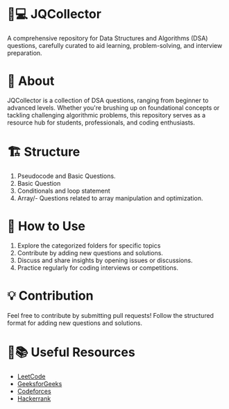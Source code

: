 # 🚀💻 JQCollector

A comprehensive repository for Data Structures and Algorithms (DSA) questions, carefully curated to aid learning, problem-solving, and interview preparation.


 # 📌 About

JQCollector is a collection of DSA questions, ranging from beginner to advanced levels. Whether you're brushing up on foundational concepts or tackling challenging algorithmic problems, this repository serves as a resource hub for students, professionals, and coding enthusiasts.

 # 🏗 Structure

 1.  Pseudocode and Basic Questions.
 2.  Basic Question
 3.  Conditionals and loop statement 
 4.  Array/- Questions related to array manipulation and optimization.

 # 🚀 How to Use

1. Explore the categorized folders for specific topics
2. Contribute by adding new questions and solutions.
3. Discuss and share insights by opening issues or discussions.
4. Practice regularly for coding interviews or competitions.

# 💡 Contribution
 
 Feel free to contribute by submitting pull requests! Follow the structured format for adding new questions and solutions.

 # 🔗📚  Useful Resources 
- [LeetCode](https://leetcode.com/)  
- [GeeksforGeeks](https://www.geeksforgeeks.org/)  
- [Codeforces](https://codeforces.com/)  
- [Hackerrank](https://www.hackerrank.com/)  
 
 


<!-- help -->

<!-- # 🚀 JQCollector  
**Your ultimate collection of Data Structures & Algorithms (DSA) questions!**  
A well-organized repository for coding enthusiasts, interview prep, and competitive programmers.

## 📌 Overview  
JQCollector serves as a **structured question bank** for DSA concepts.  
It helps learners **practice, understand, and master** fundamental & advanced algorithmic challenges.  

## 🏗 Repository Structure  

## 🚀 How to Use  
✅ Browse different topics and pick questions to solve.  
✅ Contribute new questions and solutions via Pull Requests.  
✅ Engage in discussions and help improve the repository.

## 💡 Contribution Guidelines  
**We welcome contributions!** If you'd like to add questions or provide solutions, follow our structured format.  

## 📚 Additional Resources  
- [LeetCode](https://leetcode.com/)  
- [GeeksforGeeks](https://www.geeksforgeeks.org/)  
- [Codeforces](https://codeforces.com/)  
- [Hackerrank](https://www.hackerrank.com/)  

---

This format ensures your repository is **clear, interactive, and accessible** for users. 🚀  
You can further modify it to match your vision! Want me to add anything special? ✨   -->


